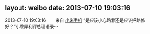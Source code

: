 layout: weibo
date: 2013-07-10 19:03:16
---
2013-07-10 19:03:16  &nbsp;&nbsp;&nbsp;&nbsp;&nbsp;&nbsp; 来自 <a href="http://app.weibo.com/t/feed/22zMnn" rel="nofollow">小米手机</a>
“是应该小心路滑还是应该把路修好？”小乖犀利评总理语录～ ​​​
